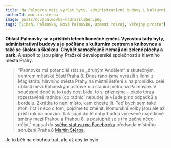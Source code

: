 ```yaml
---
title: Na Palmovce mají vyrůst byty, administrativní budovy i kulturní centrum
authorId: martin.sterba
image: posts/novapalmovka-nadraziliben.png
tags: [Libeň, Palmovka, Nová Palmovka, Územní rozvoj, Veřejný prostor]
---
```


**Oblast Palmovky se v příštích letech konečně změní. Vyrostou tady byty, administrativní budovy a je počítáno s kulturním centrem s knihovnou a také se školou a školkou. Chybět samozřejmě nemají ani zelené plochy a park.** Alespoň to jsou plány Pražské developerské společnosti a hlavního města Prahy. 

>"Palmovka má potenciál stát se „druhým Andělem“ a skutečným centrem městské části Praha 8. Dnes ráno jsme vyrazili s lidmi z Magistrátu hlavního města Prahy na místní šetření a na prohlídku celé oblasti mezi Rohanským ostrovem a stanicí metra na Palmovce. V současné době je to tady dost bída, to si přiznejme - okolo torza rozestavěné radnice (co radnicí nebude) je všude plno odpadků a bordelu. Zkrátka to není místo, kam chcete jít. Teď bych sem také mohl říct i něco o tom, pojďme to změnit. Komunální volby jsou ale až příští rok na podzim. Tak snad do té doby budou vyřešené majetkové směny mezi Prahou a Prahou 8, a postupně se s tím začne něco dělat," napsal do [svého statusu na Facebooku](https://www.facebook.com/sterba.martin/posts/10223504546779264) předseda místního sdružení Praha 8 [Martin Štěrba](https://praha8.pirati.cz/lide/martin-sterba.html).

Je to běh na dlouhou trať, ale už aby to bylo. 
